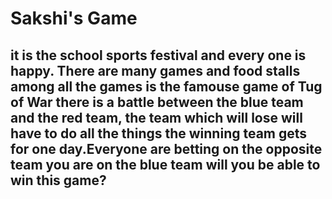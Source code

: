 # Sakshi's Game
## it is the school sports festival and every one is happy. There are many games and food stalls among all the games is the famouse game of Tug of War there is a battle between the blue team and the red team, the team which will lose will have to do all the things the winning team gets for one day.Everyone are betting on the opposite team you are on the blue team will you be able to win this game?